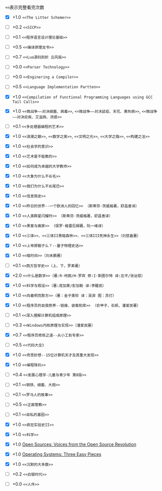 `+n`表示完整看完次数

* [x] +1.0 `<<The Litter Schemer>>`
* [ ] +0.2 `<<SICP>>`
* [ ] +0.1 `<<程序语言设计理论基础>>` 
* [ ] +0.5 `<<编译原理龙书>>`
* [ ] +0.7 `<<Lua源码剖析 云风版>>`
* [ ] +0.0 `<<Parser Technology>>`
* [ ] +0.0 `<<Enginering a Compiler>>` 
* [ ] +0.5 `<<Language Implementation Partten>>`
* [x] +1.0 `<<Compilation of Functional Programming Languages using GCC Tail Calls>>`
* [x] +1.0 `<<微战争——对决细菌、病毒>>`, `<<微战争——对决鼠疫、天花、黄热病>>`, `<<微战争——对决疟疾、艾滋病、流感>>` 
* [ ] +0.1 `<<多处理器编程的艺术>>`
* [x] +1.0 `<<浪潮之巅>>`, `<<数学之美>>`, `<<文明之光>>`, `<<大学之路>>`, `<<构建之法>>`
* [x] +1.0 `<<社会学的意识>>`
* [x] +1.0 `<<艺术是不能教的>>`
* [x] +1.0 `<<如何成为卓越的大学教师>>`
* [x] +1.0 `<<大象为什么不长毛>>` 
* [x] +1.0 `<<我们为什么不长尾巴>>` 
* [x] +1.0 `<<信息简史>>` 
* [x] +1.0 `<<昨日的世界--一个欧洲人的回忆>> （斯蒂芬·茨威格著，舒昌善译）`
* [x] +1.0 `<<人类群星闪耀时>> （斯蒂芬·茨威格著，舒昌善译）` 
* [x] +1.0 `<<黑客与画家>> （保罗·格雷厄姆著，阮一峰译）`
* [x] +1.0 `<<三体>>、<<三体II黑暗森林>>、<<三体III死神永生>>（刘慈鑫著）`
* [x] +1.0 `<<上帝掷骰子么？--量子物理史话>>`
* [x] +1.0 `<<暗时间>>（刘未鹏著）`
* [ ] +0.1 `<<西方哲学史>>（上、下，罗素著）`
* [x] +2.0 `<<什么是数学>>（著:R·柯朗/H·罗宾 修:I·斯图尔特 译:左平/张诒慈）  `
* [x] +1.0 `<<科学与假设>>（著:庞加莱/彭加勒 译:李醒民）`
* [x] +1.0 `<<向着明亮那方>>（著：金子美铃 译：吴菲 图：苏打）`
* [x] +1.0 `<<程序员的自我修养--链接、装载和库>> （俞甲子、石帆、潘爱民著）`
* [ ] +0.1 `<<深入理解计算机组成原理>>`
* [ ] +0.3 `<<Windows内核原理与实现>>（潘爱民著）`
* [x] +0.7 `<<程序员修炼之道--从小工到专家>>`
* [ ] +0.5 `<<代码大全》`
* [x] +1.0 `<<奇思妙想--15位计算机天才及其重大发现>>`
* [x] +1.0 `<<编程珠玑>>`
* [ ] +0.4 `<<发展心理学-儿童与青少年 第8版>>`
* [ ] +0.1 `<<钢铁、细菌、大炮>>`
* [ ] +0.1 `<<罗马人的故事>>`
* [ ] +0.5 `<<正面管教>>`
* [ ] +0.1 `<<自私的基因>>`
* [x] +1.0 `<<疯狂实验史II>>`
* [x] +1.0 `<<科学>>`
* [x] +1.0 [Open Sources: Voices from the Open Source Revolution](http://www.oreilly.com/openbook/opensources/book/)
* [x] +1.0 [Operating Systems: Three Easy Pieces](http://pages.cs.wisc.edu/~remzi/OSTEP/)
* [x] +1.0 `<<沉默的大多数>>`
* [ ] +0.2 `<<白银时代>>`
* [ ] +0.0 `<<人件>>`

